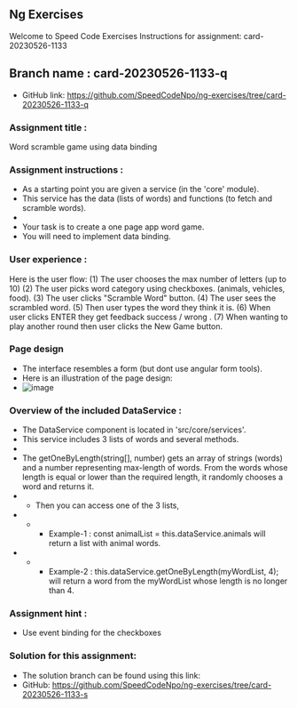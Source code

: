 ## Ng Exercises
Welcome to Speed Code Exercises
Instructions for assignment:  card-20230526-1133

## Branch name : card-20230526-1133-q
- GitHub link: https://github.com/SpeedCodeNpo/ng-exercises/tree/card-20230526-1133-q

### Assignment title :
Word scramble game using data binding

### Assignment instructions :
- As a starting point you are given a service (in the 'core' module).
- This service has the data (lists of words) and functions (to fetch and scramble words).
- 
- Your task is to create a one page app word game.
- You will need to implement data binding.

### User experience :
Here is the user flow:
(1) The user chooses the max number of letters (up to 10)
(2) The user picks word category using checkboxes.
       (animals, vehicles, food).
(3) The user clicks "Scramble Word" button.
(4) The user sees the scrambled word.
(5) Then user types the word they think it is.
(6) When user clicks ENTER they get feedback  success / wrong .
(7) When wanting to play another round then user clicks the New Game button.

### Page design
- The interface resembles a form (but dont use angular form tools).
- Here is an illustration of the page design:
- ![image](https://github.com/SpeedCodeNpo/ng-exercises/assets/132397719/0a4cf87e-a5aa-4ff2-96d4-b24e6f121004)


### Overview of the included DataService :
- The DataService component is located in 'src/core/services'.
- This service includes 3 lists of words and several methods.
- 
- The getOneByLength(string[], number) gets an array of strings (words) and a number representing max-length of words. From the words whose length is equal or lower than the required length, it  randomly chooses a word and returns it.
- - Then you can access one of the 3 lists, 
- - - Example-1 : const animalList = this.dataService.animals will return a list with animal words.
- - - Example-2 : this.dataService.getOneByLength(myWordList, 4); will return a word from the myWordList whose length is no longer than 4.

### Assignment hint :
- Use event binding for the checkboxes

### Solution for this assignment:
- The solution branch can be found using this link:
- GitHub:  https://github.com/SpeedCodeNpo/ng-exercises/tree/card-20230526-1133-s
